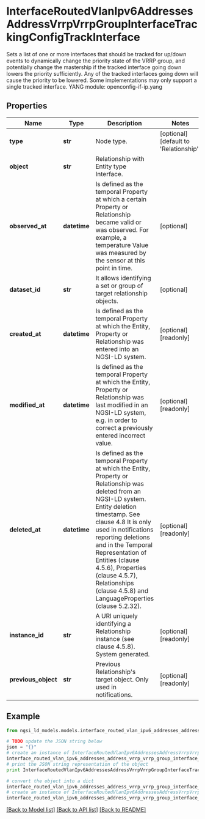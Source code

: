 # InterfaceRoutedVlanIpv6AddressesAddressVrrpVrrpGroupInterfaceTrackingConfigTrackInterface

Sets a list of one or more interfaces that should be tracked for up/down events to dynamically change the priority state of the VRRP group, and potentially change the mastership if the tracked interface going down lowers the priority sufficiently. Any of the tracked interfaces going down will cause the priority to be lowered. Some implementations may only support a single tracked interface.  YANG module: openconfig-if-ip.yang 

## Properties

Name | Type | Description | Notes
------------ | ------------- | ------------- | -------------
**type** | **str** | Node type.  | [optional] [default to 'Relationship']
**object** | **str** | Relationship with Entity type Interface. | 
**observed_at** | **datetime** | Is defined as the temporal Property at which a certain Property or Relationship became valid or was observed. For example, a temperature Value was measured by the sensor at this point in time.  | [optional] 
**dataset_id** | **str** | It allows identifying a set or group of target relationship objects.  | [optional] 
**created_at** | **datetime** | Is defined as the temporal Property at which the Entity, Property or Relationship was entered into an NGSI-LD system.  | [optional] [readonly] 
**modified_at** | **datetime** | Is defined as the temporal Property at which the Entity, Property or Relationship was last modified in an NGSI-LD system, e.g. in order to correct a previously entered incorrect value.  | [optional] [readonly] 
**deleted_at** | **datetime** | Is defined as the temporal Property at which the Entity, Property or Relationship was deleted from an NGSI-LD system.  Entity deletion timestamp. See clause 4.8 It is only used in notifications reporting deletions and in the Temporal Representation of Entities (clause 4.5.6), Properties (clause 4.5.7), Relationships (clause 4.5.8) and LanguageProperties (clause 5.2.32).  | [optional] [readonly] 
**instance_id** | **str** | A URI uniquely identifying a Relationship instance (see clause 4.5.8). System generated.  | [optional] [readonly] 
**previous_object** | **str** | Previous Relationship&#39;s target object. Only used in notifications.  | [optional] [readonly] 

## Example

```python
from ngsi_ld_models.models.interface_routed_vlan_ipv6_addresses_address_vrrp_vrrp_group_interface_tracking_config_track_interface import InterfaceRoutedVlanIpv6AddressesAddressVrrpVrrpGroupInterfaceTrackingConfigTrackInterface

# TODO update the JSON string below
json = "{}"
# create an instance of InterfaceRoutedVlanIpv6AddressesAddressVrrpVrrpGroupInterfaceTrackingConfigTrackInterface from a JSON string
interface_routed_vlan_ipv6_addresses_address_vrrp_vrrp_group_interface_tracking_config_track_interface_instance = InterfaceRoutedVlanIpv6AddressesAddressVrrpVrrpGroupInterfaceTrackingConfigTrackInterface.from_json(json)
# print the JSON string representation of the object
print InterfaceRoutedVlanIpv6AddressesAddressVrrpVrrpGroupInterfaceTrackingConfigTrackInterface.to_json()

# convert the object into a dict
interface_routed_vlan_ipv6_addresses_address_vrrp_vrrp_group_interface_tracking_config_track_interface_dict = interface_routed_vlan_ipv6_addresses_address_vrrp_vrrp_group_interface_tracking_config_track_interface_instance.to_dict()
# create an instance of InterfaceRoutedVlanIpv6AddressesAddressVrrpVrrpGroupInterfaceTrackingConfigTrackInterface from a dict
interface_routed_vlan_ipv6_addresses_address_vrrp_vrrp_group_interface_tracking_config_track_interface_form_dict = interface_routed_vlan_ipv6_addresses_address_vrrp_vrrp_group_interface_tracking_config_track_interface.from_dict(interface_routed_vlan_ipv6_addresses_address_vrrp_vrrp_group_interface_tracking_config_track_interface_dict)
```
[[Back to Model list]](../README.md#documentation-for-models) [[Back to API list]](../README.md#documentation-for-api-endpoints) [[Back to README]](../README.md)


